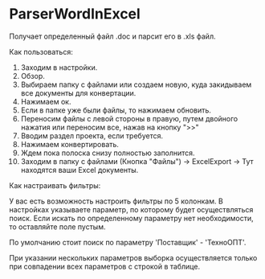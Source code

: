 # ParserWordInExcel
Получает определенный файл .doc и парсит его в .xls файл. 

Как пользоваться:

1. Заходим в настройки.
2. Обзор.
3. Выбираем папку с файлами или создаем новую, куда закидываем все документы для конвертации.
4. Нажимаем ок.
5. Если в папке уже были файлы, то нажимаем обновить.
6. Переносим файлы с левой стороны в правую, путем двойного нажатия или переносим все, нажав на кнопку ">>"
7. Вводим раздел проекта, если требуется.
8. Нажимаем конвертировать.
9. Ждем пока полоска снизу полностью заполнится.
10. Заходим в папку с файлами (Кнопка "Файлы") -> ExcelExport -> Тут находятся ваши Excel документы.

Как настраивать фильтры:

У вас есть возможность настроить фильтры по 5 колонкам.
В настройках указываете параметр, по которому будет осуществляться поиск. Если искать по определенному параметру нет необходимости, то оставляйте поле пустым.

По умолчанию стоит поиск по параметру 'Поставщик' - 'ТехноОПТ'.

При указании нескольких параметров выборка осуществляется только при совпадении всех параметров с строкой в таблице.
